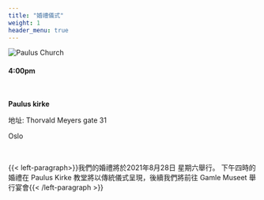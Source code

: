 ```yaml
---
title: "婚禮儀式"
weight: 1
header_menu: true
---
```


![Paulus Church](/images/paulus.jpg)

#### 4:00pm

&nbsp; 

**Paulus kirke**


地址: Thorvald Meyers gate 31


Oslo

&nbsp; 

{{< left-paragraph>}}我們的婚禮將於2021年8月28日 星期六舉行。 下午四時的婚禮在 Paulus Kirke 教堂將以傳統儀式呈現，後續我們將前往 Gamle Museet 舉行宴會{{< /left-paragraph >}}


